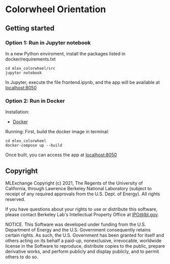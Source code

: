 # Colorwheel Orientation

## Getting started

### Option 1: Run in Jupyter notebook

In a new Python enviroment, install the packages listed in docker/requirements.txt

```
cd mlex_colorwheel/src
jupyter notebook
```

In Jupyter, execute the file frontend.ipynb, and the app will be available at [localhost:8050](http://localhost:8050)

### Option 2: Run in Docker

Installation:
  - [Docker](https://docs.docker.com/get-docker/)

Running:
First, build the docker image in terminal:
```
cd mlex_colorwheel
docker-compose up --build
```
Once built, you can access the app at [localhost:8050](http://localhost:8050)

## Copyright
MLExchange Copyright (c) 2021, The Regents of the University of California, through Lawrence Berkeley National Laboratory (subject to receipt of any required approvals from the U.S. Dept. of Energy). All rights reserved.

If you have questions about your rights to use or distribute this software, please contact Berkeley Lab's Intellectual Property Office at IPO@lbl.gov.

NOTICE.  This Software was developed under funding from the U.S. Department of Energy and the U.S. Government consequently retains certain rights.  As such, the U.S. Government has been granted for itself and others acting on its behalf a paid-up, nonexclusive, irrevocable, worldwide license in the Software to reproduce, distribute copies to the public, prepare derivative works, and perform publicly and display publicly, and to permit others to do so.
